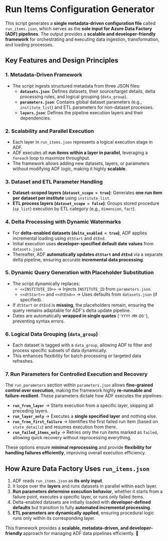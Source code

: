 # Run Items Configuration Generator

This script generates a **single metadata-driven configuration file** called `run_items.json`, which serves as the **sole input for Azure Data Factory (ADF) pipelines**. The output provides a **scalable and developer-friendly framework** for orchestrating and executing data ingestion, transformation, and loading processes.

## Key Features and Design Principles

### 1. Metadata-Driven Framework
- The script ingests structured metadata from three JSON files:
  - **`datasets.json`**: Defines datasets, their source/target details, delta processing rules, and logical grouping (`data_group`).
  - **`parameters.json`**: Contains global dataset parameters (e.g., `institute_list`) and ETL parameters for non-dataset processes.
  - **`layers.json`**: Defines the pipeline execution layers and their dependencies.

### 2. Scalability and Parallel Execution
- Each layer in `run_items.json` represents a logical execution stage in ADF.
- ADF executes all **run items within a layer in parallel**, leveraging a `foreach` loop to maximize throughput.
- The framework allows adding new datasets, layers, or parameters without modifying ADF logic, making it highly **scalable**.

### 3. Dataset and ETL Parameter Handling
- **Dataset-scoped layers (`dataset_scope = true`)**: Generates **one run item per dataset per institute** using `institute_list`.
- **ETL process layers (`dataset_scope = false`)**: Groups stored procedure (`sp_list`) execution by ETL category (e.g., `dimension`, `fact`).

### 4. Delta Processing with Dynamic Watermarks
- For **delta-enabled datasets (`delta_enabled = true`)**, ADF applies incremental loading using `dtStart` and `dtEnd`.
- Initial execution uses **developer-specified default date values** from `datasets.json`.
- Thereafter, ADF **automatically updates `dtStart` and `dtEnd`** via a separate delta pipeline, ensuring accurate **incremental data processing**.

### 5. Dynamic Query Generation with Placeholder Substitution
- The script dynamically replaces:
  - `<<INSTITUTE_ID>>` → Injects `INSTITUTE_ID` from `parameters.json`.
  - `<<dtStart>>` and `<<dtEnd>>` → Uses defaults from `datasets.json` (if specified).
- If `dtStart` or `dtEnd` is **missing**, the placeholders remain, ensuring the query remains adaptable for ADF's delta update pipeline.
- Dates are automatically **wrapped in single quotes** (`'YYYY-MM-DD'`), preventing syntax errors.

### 6. Logical Data Grouping (`data_group`)
- Each dataset is tagged with a `data_group`, allowing ADF to filter and process specific subsets of data dynamically.
- This enhances flexibility for batch processing or targeted data refreshes.

### 7. Run Parameters for Controlled Execution and Recovery
The `run_parameters` section within `parameters.json` allows **fine-grained control over execution**, making the framework highly **re-runnable and failure-resilient**. These parameters dictate how ADF executes the pipelines:

- **`run_from_layer`** → Starts execution from a specific layer, skipping all preceding layers.
- **`run_layer_only`** → Executes a **single specified layer** and nothing else.
- **`run_from_first_failure`** → Identifies the first failed run item (based on `state_details`) and resumes execution from there.
- **`run_failed_items_only`** → Retries only the run items marked as `failed`, allowing quick recovery without reprocessing everything.

These options ensure **minimal reprocessing** and provide **flexibility for handling failures efficiently**, improving overall execution efficiency.

## How Azure Data Factory Uses `run_items.json`
1. ADF reads `run_items.json` as **its only input**.
2. It loops over the **layers** and runs datasets in parallel within each layer.
3. **Run parameters determine execution behavior**, whether it starts from a failure point, executes a specific layer, or runs only failed items.
4. Delta-enabled datasets are initially loaded with **developer-defined defaults** but transition to fully **automated incremental processing**.
5. **ETL parameters are dynamically applied**, ensuring procedural logic runs only within its corresponding layer.

This framework provides a **scalable, metadata-driven, and developer-friendly** approach for managing ADF data pipelines efficiently. 🚀
